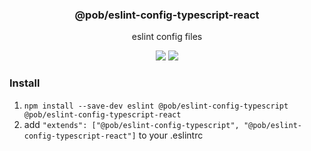 <h3 align="center">
  @pob/eslint-config-typescript-react
</h3>

<p align="center">
  eslint config files
</p>

<p align="center">
  <a href="https://npmjs.org/package/@pob/eslint-config-typescript-react"><img src="https://img.shields.io/npm/v/@pob/eslint-config-typescript-react.svg?style=flat-square"></a>
  <a href="https://david-dm.org/christophehurpeau/eslint-config-pob?path=@pob/eslint-config-typescript-react"><img src="https://david-dm.org/christophehurpeau/eslint-config-pob.svg?path=@pob/eslint-config-typescript-react?style=flat-square"></a>
</p>

### Install

1. `npm install --save-dev eslint @pob/eslint-config-typescript @pob/eslint-config-typescript-react`
2. add `"extends": ["@pob/eslint-config-typescript", "@pob/eslint-config-typescript-react"]` to your .eslintrc
